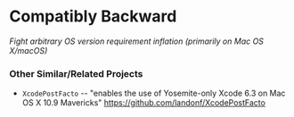 # Compatibly Backward

*Fight arbitrary OS version requirement inflation (primarily on Mac OS X/macOS)*

### Other Similar/Related Projects

 * `XcodePostFacto` -- "enables the use of Yosemite-only Xcode 6.3 on Mac OS X 10.9 Mavericks"
   <https://github.com/landonf/XcodePostFacto>
